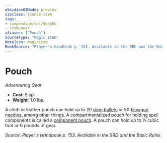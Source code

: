 ```yaml
---
obsidianUIMode: preview
cssclass: json5e-item
tags:
- compendium/src/5e/phb
- item/gear
aliases: ["Pouch"]
SourceType: "Magic Item"
NoteIcon: magicitem
BookSource: "Player's Handbook p. 153. Available in the SRD and the Basic Rules."
---
```

# Pouch
*Adventuring Gear*  

- **Cost**: 5 sp
- **Weight**: 1.0 lbs.

A cloth or leather pouch can hold up to 20 [sling bullets](/2-Mechanics/CLI/items/sling-bullet.md) or 50 [blowgun needles](/2-Mechanics/CLI/items/blowgun-needle.md), among other things. A compartmentalized pouch for holding spell components is called a [component pouch](/2-Mechanics/CLI/items/component-pouch.md). A pouch can hold up to ⅕ cubic foot or 6 pounds of gear.

*Source: Player's Handbook p. 153. Available in the SRD and the Basic Rules.*